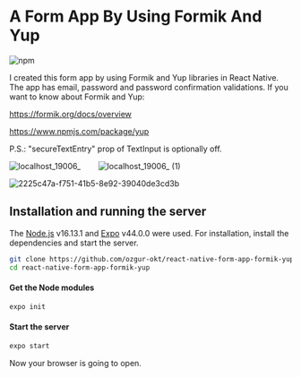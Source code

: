# A Form App By Using Formik And Yup
![npm](https://img.shields.io/badge/npm-8.1.2-green)

I created this form app by using Formik and Yup libraries in React Native. The app has email, password and password confirmation validations.
If you want to know about Formik and Yup:

https://formik.org/docs/overview

https://www.npmjs.com/package/yup

P.S.: "secureTextEntry" prop of TextInput is optionally off.


![localhost_19006_](https://user-images.githubusercontent.com/73358116/159876522-f14546cf-b599-4924-9122-d9aa2884a097.png) &nbsp;&nbsp;&nbsp;&nbsp;&nbsp;&nbsp;
![localhost_19006_ (1)](https://user-images.githubusercontent.com/73358116/159876527-6a7f9097-4514-4a4d-9edf-ecdc844d6fad.png)

![2225c47a-f751-41b5-8e92-39040de3cd3b](https://user-images.githubusercontent.com/73358116/159877111-e4edd6ca-27e6-4728-8a66-dfb1d8eff9a9.gif)

## Installation and running the server

The [Node.js](https://nodejs.org/) v16.13.1 and [Expo](https://docs.expo.dev/) v44.0.0 were used. For installation, install the dependencies and start the server.

```sh
git clone https://github.com/ozgur-okt/react-native-form-app-formik-yup
cd react-native-form-app-formik-yup
```
#### Get the Node modules
```sh
expo init
```
#### Start the server
```sh
expo start
```
Now your browser is going to open.


